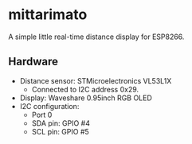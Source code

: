 # mittarimato

A simple little real-time distance display for ESP8266.

## Hardware

- Distance sensor: STMicroelectronics VL53L1X
  - Connected to I2C address 0x29.
- Display: Waveshare 0.95inch RGB OLED
- I2C configuration:
  - Port 0
  - SDA pin: GPIO #4
  - SCL pin: GPIO #5

